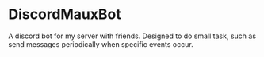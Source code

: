 # DiscordMauxBot
A discord bot for my server with friends. Designed to do small task, such as send messages periodically when specific events occur.
